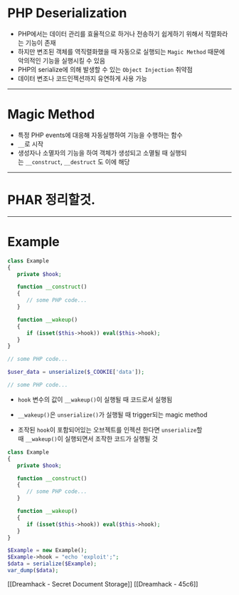 # PHP Deserialization
- PHP에서는 데이터 관리를 효율적으로 하거나 전송하기 쉽게하기 위해서 직렬화라는 기능이 존재
- 하지만 변조된 객체를 역직렬화했을 때 자동으로 실행되는 `Magic Method` 때문에 악의적인 기능을 실행시킬 수 있음
-  PHP의 serialize에 의해 발생할 수 있는 `Object Injection` 취약점
- 데이터 변조나 코드인젝션까지 유연하게 사용 가능

---
# Magic Method
- 특정 PHP events에 대응해 자동실행하여 기능을 수행하는 함수
- `__`로 시작
- 생성자나 소멸자의 기능을 하여 객체가 생성되고 소멸될 때 실행되는 `__construct`, `__destruct` 도 이에 해당


---

# PHAR 정리할것.

---
# Example
```php
class Example
{
   private $hook;

   function __construct()
   {
      // some PHP code...
   }

   function __wakeup()
   {
      if (isset($this->hook)) eval($this->hook);
   }
}

// some PHP code...

$user_data = unserialize($_COOKIE['data']);

// some PHP code...
```
- `hook` 변수의 값이 `__wakeup()`이 실행될 때 코드로서 실행됨
- `__wakeup()`은 `unserialize()`가 실행될 때 trigger되는 magic method

- 조작된 `hook`이 포함되어있는 오브젝트를 인젝션 한다면 `unserialize`할 때 `__wakeup()`이 실행되면서 조작한 코드가 실행될 것

```php
class Example
{
   private $hook;

   function __construct()
   {
      // some PHP code...
   }

   function __wakeup()
   {
      if (isset($this->hook)) eval($this->hook);
   }
}

$Example = new Example();
$Example->hook = "echo 'exploit';";
$data = serialize($Example);
var_dump($data);
```


[[Dreamhack - Secret Document Storage]]
[[Dreamhack - 45c6]]